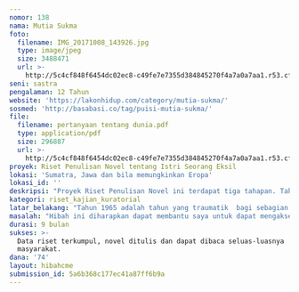 ```yaml
---
nomor: 138
nama: Mutia Sukma
foto:
  filename: IMG_20171008_143926.jpg
  type: image/jpeg
  size: 3488471
  url: >-
    http://5c4cf848f6454dc02ec8-c49fe7e7355d384845270f4a7a0a7aa1.r53.cf2.rackcdn.com/45b4a9f9-670b-4854-8103-9502980fba7d/IMG_20171008_143926.jpg
seni: sastra
pengalaman: 12 Tahun
website: 'https://lakonhidup.com/category/mutia-sukma/'
sosmed: 'http://basabasi.co/tag/puisi-mutia-sukma/'
file:
  filename: pertanyaan tentang dunia.pdf
  type: application/pdf
  size: 296887
  url: >-
    http://5c4cf848f6454dc02ec8-c49fe7e7355d384845270f4a7a0a7aa1.r53.cf2.rackcdn.com/f0768f2b-3b7a-4c40-93b9-b7c307f2bb57/pertanyaan%20tentang%20dunia.pdf
proyek: Riset Penulisan Novel tentang Istri Seorang Eksil
lokasi: 'Sumatra, Jawa dan bila memungkinkan Eropa'
lokasi_id: ''
deskripsi: "Proyek Riset Penulisan Novel ini terdapat tiga tahapan. Tahapan pertama yaitu melakukan Riset dengan cara wawancara, studi pustaka, dan merekam suasana yang kira-kira dapat memperkuat latar cerita yang berguna dalam penulisan novel. Hal pertama yang dilakukan dalam riset ini yaitu mengumpulkan bahan pustaka sebanyak-banyaknya mengenai Istri Eksil. Bahan Pustaka tersebut kemungkinan dapat dicari di Perpustakaan Nasional, ANRI (Arsip Nasional Republik Indonesia), Perpustakaan UGM, Perpustakaan UI, buku-buku yang ada dipasaran dll. Setelah mengumpulkan bahan, maka diharapkan bahan pustaka tersebut dapat merujuk kepada nama-nama tokoh yang akan di wawancarai. Perkiraan awal, tokoh yang akan diwawancarai berada di sekitar Jawa, Sumatra dan bila memungkinkan Eropa. Pada tahap terakhir, yaitu mengunjungi tempat yang representatif menggambarkan suasana pada novel yang akan ditulis. Estimasi waktu riset yaitu 2 bulan.\r\nSetelah Riset selesai, tahap berikutnya adalah penulisan novel. Yang dilakukan dalam tahap penulisan yaitu menarasikan hasil riset dan juga bimbingan dengan mentor. Mentor yang dipilih adalah orang yang memiliki keahlian di bidang Sastra juga pengetahuan mengenai sejarah khususnya Eksil. Estimasi waktu yang dibutuhkan 6 bulan. Diharapkan selama 6 bulan, Novel secara garis besar sudah dituliskan.\r\n"
kategori: riset_kajian_kuratorial
latar_belakang: "Tahun 1965 adalah tahun yang traumatik  bagi sebagian orang Indonesia. Diantara orang yang dimaksud, mereka adalah kelompokl Eksil, para Eksil rata-rata adalah orang yang mendapatkan kesempatan dari Pemerintah Soekarno untuk melanjutkan kuliah, mendatangi pekan kebudayaan serta duta negara Indonesia di wilayah-wilayah Blok Timur. Sehingga ketika terjadi peristiwa 1965, seluruh orang yang berada di wilayah tersebut dilarang pulang ke Indonesia karena dianggap Komunis, meskipun sebenarnya sebagian dari mereka adalah Sosialis. \r\nProjek Riset dan penulisan Novel ini, berangkat dari sebuah puisi yang ditulis oleh salah satu Eksil bernama Agam Wispi yang berjudul “Istri”. Puisi tersebut menggambarkan kisah tentang perceraian Agam dengan istrinya setelah mereka dipaksa oleh keadaan untuk berpisah. Setelah dilakukan penelitian dan mencari data di luar teks ditemukan fakta bahwa Agam tahun 2001 datang lagi ke Indonesia yang dia lakukan, salah satunya yaitu mengurus perceraian dengan istrinya. Ketika peristiwa 1965 terjadi Agam sedang erada di Beijing untuk menghadiri Kongres Kebudayaan.  Akhirnya secara terpaksa Agam dan Istrinya terpisah. Lalu bagaimana nasib si istri ketika suaminya “menghilang”? Apakah ada komunikasi? Bagaimana Istri meneruskan hidup mereka? Istri Agam adalah representasi korban gejolak politik. Kajian mengenai 65 sudah sering diangkat, namun spesifik mempersoalkan nasib Istri adalah hal yang baru."
masalah: "Hibah ini diharapkan dapat membantu saya untuk dapat mengakses data sebanyak-banyaknya mengenai Istri Eksil, dengan cara membiayai seluruh hal yang berkaitan dengan pengambilan data serta penulisan novel. Data tersebut diharapkan dapat menjawab pertanyaan bagaimana liku-liku cerita mereka mempertahankan hubungan, percintaan, dan keluarga yang terbentur persoalan sosial. \r\nRiset pada Novel ini juga mengajukan salah satu elemen yang mungkin tidak dapat dipenuhi oleh Hibah Cipta Media Ekspresi yaitu kunjungan ke Eropa untuk melakukan wawancara dengan para Eksil yang pada akhirnya menjadi warga negara Eropa. Elemen tersebut tetap diajukan karena apabila dikabulkan maka terjadi Ruang Gesekan Penciptaan antar perempuan Indonesia, apalagi istri Eksil yang pada akhirnya memilih mukim di Eropa karena menyusul suaminya, telah lama mengalami ketercerabutan budaya, maka dengan hadirnya riset ini terjadi lagi persinggungan wacana antara Istri Eksil sebagai pelaku sejarah dan Periset sebagai pembaca sejarah formal yang memungkinkan untuk mendapat narasi tambahan sejarah. "
durasi: 9 bulan
sukses: >-
  Data riset terkumpul, novel ditulis dan dapat dibaca seluas-luasnya
  masyarakat.
dana: '74'
layout: hibahcme
submission_id: 5a6b368c177ec41a87ff6b9a
---
```

